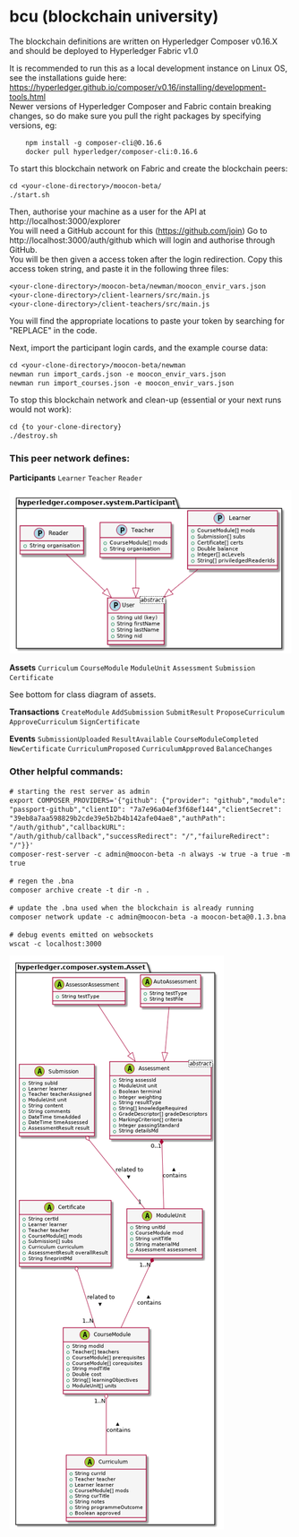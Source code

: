 # bcu (blockchain university)
The blockchain definitions are written on Hyperledger Composer v0.16.X and 
should be deployed to Hyperledger Fabric v1.0

It is recommended to run this as a local development instance on Linux OS, 
see the installations guide here:
https://hyperledger.github.io/composer/v0.16/installing/development-tools.html<br/>
Newer versions of Hyperledger Composer and Fabric contain breaking changes, 
so do make sure you pull the right packages by specifying versions, eg: 

```
    npm install -g composer-cli@0.16.6
    docker pull hyperledger/composer-cli:0.16.6
```

<!-- If this is your first time setting it up, go to your Hyperledger Fabric installation directory and run:
```
    ./createPeerAdminCard.sh 
```
This will create your netw -->

To start this blockchain network on Fabric and create the blockchain peers:

```
cd <your-clone-directory>/moocon-beta/
./start.sh
```

Then, authorise your machine as a user for the API at http://localhost:3000/explorer<br/>
You will need a GitHub account for this (https://github.com/join)
Go to http://localhost:3000/auth/github which will login and authorise through GitHub.<br/>
You will be then given a access token after the login redirection. 
Copy this access token string, and paste it in the following three files:
```
<your-clone-directory>/moocon-beta/newman/moocon_envir_vars.json
<your-clone-directory>/client-learners/src/main.js
<your-clone-directory>/client-teachers/src/main.js
```
You will find the appropriate locations to paste your token by searching for "REPLACE" in the code.

Next, import the participant login cards, and the example course data:

```
cd <your-clone-directory>/moocon-beta/newman
newman run import_cards.json -e moocon_envir_vars.json
newman run import_courses.json -e moocon_envir_vars.json
```

To stop this blockchain network and clean-up (essential or your next runs would not work):

```
cd {to your-clone-directory}
./destroy.sh
```

### This peer network defines:

**Participants**
`Learner`
`Teacher`
`Reader`

![class diagram of participants](out/plantuml/participants/participants.png)

**Assets**
`Curriculum`
`CourseModule`
`ModuleUnit`
`Assessment`
`Submission`
`Certificate`

See bottom for class diagram of assets.

**Transactions**
`CreateModule`
`AddSubmission`
`SubmitResult`
`ProposeCurriculum`
`ApproveCurriculum`
`SignCertificate`

**Events**
`SubmissionUploaded`
`ResultAvailable`
`CourseModuleCompleted`
`NewCertificate`
`CurriculumProposed`
`CurriculumApproved`
`BalanceChanges`

### Other helpful commands:

```
# starting the rest server as admin
export COMPOSER_PROVIDERS='{"github": {"provider": "github","module": "passport-github","clientID": "7a7e96a04ef3f68ef144","clientSecret": "39eb8a7aa598829b2cde39e5b2b4b142afe04ae8","authPath": "/auth/github","callbackURL": "/auth/github/callback","successRedirect": "/","failureRedirect": "/"}}'
composer-rest-server -c admin@moocon-beta -n always -w true -a true -m true

# regen the .bna
composer archive create -t dir -n .

# update the .bna used when the blockchain is already running
composer network update -c admin@moocon-beta -a moocon-beta@0.1.3.bna

# debug events emitted on websockets
wscat -c localhost:3000
```

![class diagram of assets](out/plantuml/assets/assets.png)
